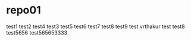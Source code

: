# repo01
test1
test2
test4
test3
test5
test6
test7
test8
test9
test vrthakur
test
test8
test5656
test565653333
